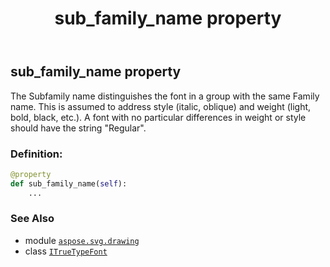 ﻿---
title: sub_family_name property
second_title: Aspose.SVG for Python via .NET API References
description: 
type: docs
weight: 100
url: /python-net/aspose.svg.drawing/itruetypefont/sub_family_name/
is_root: false
---

## sub_family_name property


The Subfamily name distinguishes the font in a group with the same Family name.
This is assumed to address style (italic, oblique) and weight (light, bold, black, etc.).
A font with no particular differences in weight or style should have the string "Regular".
### Definition:
```python
@property
def sub_family_name(self):
    ...
```

### See Also
* module [`aspose.svg.drawing`](../../)
* class [`ITrueTypeFont`](/svg/python-net/aspose.svg.drawing/itruetypefont)
